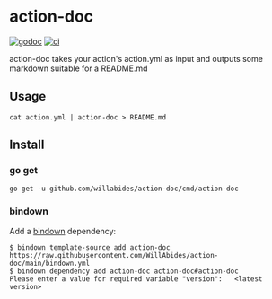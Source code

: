 # action-doc

[![godoc](https://godoc.org/github.com/willabides/action-doc?status.svg)](https://godoc.org/github.com/willabides/action-doc)
[![ci](https://github.com/WillAbides/action-doc/workflows/ci/badge.svg?branch=main&event=push)](https://github.com/WillAbides/action-doc/actions?query=workflow%3Aci+branch%3Amaster+event%3Apush)

action-doc takes your action's action.yml as input and outputs some markdown suitable for a README.md

## Usage

```shell
cat action.yml | action-doc > README.md
```

## Install

### go get

`go get -u github.com/willabides/action-doc/cmd/action-doc`

### bindown

Add a [bindown](https://github.com/willabides/bindown) dependency:

``` shell
$ bindown template-source add action-doc https://raw.githubusercontent.com/WillAbides/action-doc/main/bindown.yml
$ bindown dependency add action-doc action-doc#action-doc
Please enter a value for required variable "version":	<latest version>
```
